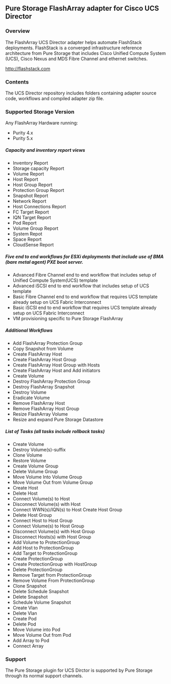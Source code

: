 ## Pure Storage FlashArray adapter for Cisco UCS Director


### Overview
The FlashArray UCS Director adapter helps automate FlashStack deployments.  FlashStack is a converged infrastructure reference architecture from Pure Storage that includes Cisco Unified Compute System (UCS), Cisco Nexus and MDS Fibre Channel and ethernet switches.

http://flashstack.com

### Contents
The UCS Director repository includes folders containing adapter source code, workflows and compiled adapter zip file.

### Supported Storage Version
Any FlashArray Hardware running:
* Purity 4.x
* Purity 5.x

##### Capacity and inventory report views
* Inventory Report
* Storage capacity Report
* Volume Report
* Host Report
* Host Group Report
* Protection Group Report
* Snapshot Report
* Network Report
* Host Connections Report
* FC Target Report
* IQN Target Report
* Pod Report
* Volume Group Report
* System Repot
* Space Report
* CloudSense Report

##### Five end to end workflows for ESXi deployments that include use of BMA (bare metal agent) PXE boot server.
* Advanced Fibre Channel end to end workflow that includes setup of Unified Compute System(UCS) template
* Advanced iSCSI end to end workflow that includes setup of UCS template
* Basic Fibre Channel end to end workflow that requires UCS template already setup on UCS Fabric Interconnect
* Basic iSCSI end to end workflow that requires UCS template already setup on UCS Fabric Interconnect
* VM provisioning specific to Pure Storage FlashArray

##### Additional Workflows
* Add FlashArray Protection Group
* Copy Snapshot from Volume
* Create FlashArray Host
* Create FlashArray Host Group
* Create FlashArray Host Group with Hosts
* Create FlashArray Host and Add initiators
* Create Volume
* Destroy FlashArray Protection Group
* Destroy FlashArray Snapshot
* Destroy Volume
* Eradicate Volume
* Remove FlashArray Host
* Remove FlashArray Host Group
* Resize FlashArray Volume
* Resize and expand Pure Storage Datastore

##### List of Tasks (all tasks include rollback tasks)
* Create Volume
* Destroy Volume(s)-suffix
* Clone Volume 
* Restore Volume 
* Create Volume Group
* Delete Volume Group
* Move Volume Into Volume Group
* Move Volume Out from Volume Group
* Create Host
* Delete Host
* Connect Volume(s) to Host
* Disconnect Volume(s) with Host
* Connect WWN(s)/IQN(s) to Host Create Host Group
* Delete Host Group
* Connect Host to Host Group
* Connect Volume(s) to Host Group
* Disconnect Volume(s) with Host Group
* Disconnect Hosts(s) with Host Group
* Add Volume to ProtectionGroup
* Add Host to ProtectionGroup
* Add Target to ProtectionGroup
* Create ProtectionGroup
* Create ProtectionGroup with HostGroup
* Delete ProtectionGroup
* Remove Target from ProtectionGroup
* Remove Volume From ProtectionGroup
* Clone Snapshot
* Delete Schedule Snapshot
* Delete Snapshot
* Schedule Volume Snapshot
* Create Vlan
* Delete Vlan
* Create Pod
* Delete Pod
* Move Volume into Pod
* Move Volume Out from Pod
* Add Array to Pod
* Connect Array

### Support
The Pure Storage plugin for UCS Dirctor is supported by Pure Storage through its normal support channels.
